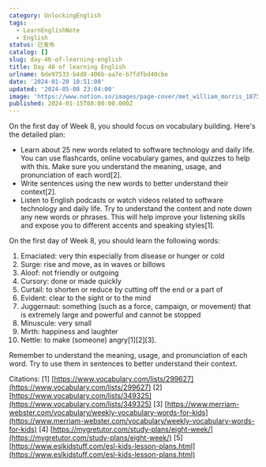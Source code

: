 ```yaml
---
category: UnlockingEnglish
tags:
  - LearnEnglishNote
  - English
status: 已发布
catalog: []
slug: day-46-of-learning-english
title: Day 46 of learning English
urlname: 6de97533-b4d8-406b-aa7e-b7fdfbd40cbe
date: '2024-01-20 10:51:00'
updated: '2024-05-08 23:04:00'
image: 'https://www.notion.so/images/page-cover/met_william_morris_1875.jpg'
published: 2024-01-15T08:00:00.000Z
---
```


On the first day of Week 8, you should focus on vocabulary building. Here's the detailed plan:

- Learn about 25 new words related to software technology and daily life. You can use flashcards, online vocabulary games, and quizzes to help with this. Make sure you understand the meaning, usage, and pronunciation of each word[2].
- Write sentences using the new words to better understand their context[2].
- Listen to English podcasts or watch videos related to software technology and daily life. Try to understand the content and note down any new words or phrases. This will help improve your listening skills and expose you to different accents and speaking styles[1].

On the first day of Week 8, you should learn the following words:

1. Emaciated: very thin especially from disease or hunger or cold
2. Surge: rise and move, as in waves or billows
3. Aloof: not friendly or outgoing
4. Cursory: done or made quickly
5. Curtail: to shorten or reduce by cutting off the end or a part of
6. Evident: clear to the sight or to the mind
7. Juggernaut: something (such as a force, campaign, or movement) that is extremely large and powerful and cannot be stopped
8. Minuscule: very small
9. Mirth: happiness and laughter
10. Nettle: to make (someone) angry[1][2][3].

Remember to understand the meaning, usage, and pronunciation of each word. Try to use them in sentences to better understand their context.


Citations:
[1] [https://www.vocabulary.com/lists/299627](https://www.vocabulary.com/lists/299627)
[2] [https://www.vocabulary.com/lists/349325](https://www.vocabulary.com/lists/349325)
[3] [https://www.merriam-webster.com/vocabulary/weekly-vocabulary-words-for-kids](https://www.merriam-webster.com/vocabulary/weekly-vocabulary-words-for-kids)
[4] [https://mygretutor.com/study-plans/eight-week/](https://mygretutor.com/study-plans/eight-week/)
[5] [https://www.eslkidstuff.com/esl-kids-lesson-plans.html](https://www.eslkidstuff.com/esl-kids-lesson-plans.html)

